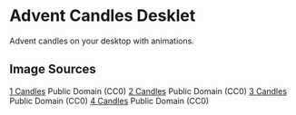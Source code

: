 # Advent Candles Desklet

Advent candles on your desktop with animations.

## Image Sources

[1 Candles](https://creazilla.com/de/media/clipart/3161272/advent) Public Domain (CC0)
[2 Candles](https://creazilla.com/de/media/clipart/3174071/advent) Public Domain (CC0)
[3 Candles](https://creazilla.com/de/media/clipart/3163196/advent) Public Domain (CC0)
[4 Candles](https://creazilla.com/de/media/clipart/3166376/advent) Public Domain (CC0)
